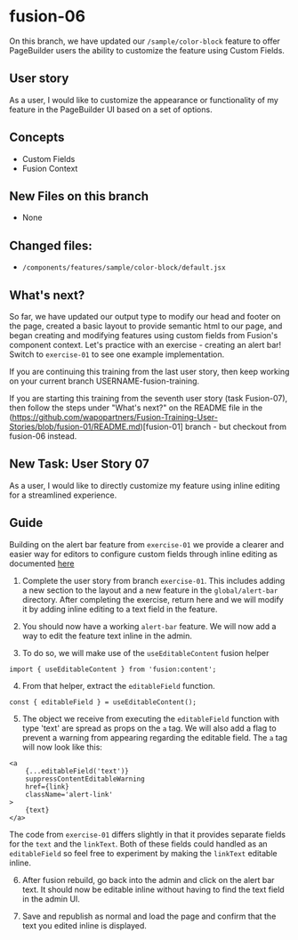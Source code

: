 # fusion-06

On this branch, we have updated our `/sample/color-block` feature to offer PageBuilder users the ability to customize the feature using Custom Fields.

## User story
As a user, I would like to customize the appearance or functionality of my feature in the PageBuilder UI based on a set of options.

## Concepts
- Custom Fields
- Fusion Context

## New Files on this branch
- None

## Changed files:
- `/components/features/sample/color-block/default.jsx`

## What's next?
So far, we have updated our output type to modify our head and footer on the page, created a basic layout to provide semantic html to our page, and began creating and modifying features using custom fields from
Fusion's component context. Let's practice with an exercise - creating an alert bar! Switch to `exercise-01` to see one example implementation.

If you are continuing this training from the last user story, then keep working on your current branch USERNAME-fusion-training.

If you are starting this training from the seventh user story (task Fusion-07), then follow the steps under "What's next?" on the README file in the (https://github.com/wapopartners/Fusion-Training-User-Stories/blob/fusion-01/README.md)[fusion-01] branch - but checkout from fusion-06 instead.

## New Task: User Story 07
As a user, I would like to directly customize my feature using inline editing for a streamlined experience.

## Guide
Building on the alert bar feature from `exercise-01` we provide a clearer and easier way for editors to configure custom fields through inline editing as documented [here](https://redirector.arcpublishing.com/alc/arc-products/pagebuilder/fusion/documentation/recipes/adding-custom-fields.md#inline-editing)

1. Complete the user story from branch `exercise-01`. This includes adding a new section to the layout and a new feature in the `global/alert-bar` directory. After completing the exercise, return here and we will modify it by adding inline editing to a text field in the feature.

2. You should now have a working `alert-bar` feature. We will now add a way to edit the feature text inline in the admin.

3. To do so, we will make use of the `useEditableContent` fusion helper 

```import { useEditableContent } from 'fusion:content';```

4. From that helper, extract the `editableField` function.

```const { editableField } = useEditableContent();```

5. The object we receive from executing the `editableField` function with type 'text' are spread as props on the `a` tag. We will also add a flag to prevent a warning from appearing regarding the editable field. The `a` tag will now look like this:

```
<a
    {...editableField('text')}
    suppressContentEditableWarning
    href={link}
    className='alert-link'
>
    {text}
</a>
```

The code from `exercise-01` differs slightly in that it provides separate fields for the `text` and the `linkText`. Both of these fields could handled as an `editableField` so feel free to experiment by making the `linkText` editable inline.

6. After fusion rebuild, go back into the admin and click on the alert bar text. It should now be editable inline without having to find the text field in the admin UI.

7. Save and republish as normal and load the page and confirm that the text you edited inline is displayed.